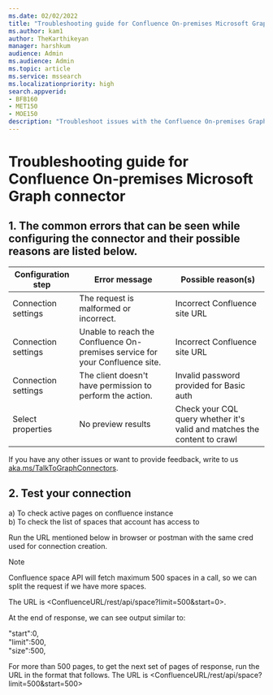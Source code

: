 ```yaml
---
ms.date: 02/02/2022
title: "Troubleshooting guide for Confluence On-premises Microsoft Graph connector (Preview)"
ms.author: kam1
author: TheKarthikeyan
manager: harshkum
audience: Admin
ms.audience: Admin
ms.topic: article
ms.service: mssearch
ms.localizationpriority: high
search.appverid:
- BFB160
- MET150
- MOE150
description: "Troubleshoot issues with the Confluence On-premises Graph Microsoft connector for Microsoft Search"
---
```

# Troubleshooting guide for Confluence On-premises Microsoft Graph connector

## 1. **The common errors that can be seen while configuring the connector and their possible reasons are listed below.**

| Configuration step | Error message | Possible reason(s) |
| ------------ | ------------ | ------------ |
| Connection settings | The request is malformed or incorrect. | Incorrect Confluence site URL |
| Connection settings | Unable to reach the Confluence On-premises service for your Confluence site. | Incorrect Confluence site URL |
| Connection settings | The client doesn't have permission to perform the action. | Invalid password provided for Basic auth |
| Select properties | No preview results | Check your CQL query whether it's valid and matches the content to crawl |

If you have any other issues or want to provide feedback, write to us [aka.ms/TalkToGraphConnectors](https://aka.ms/TalkToGraphConnectors).

## 2. Test your connection
a) To check active pages on confluence instance <br>
b) To check the list of spaces that account has access to

Run the URL mentioned below in browser or postman with the same cred used for connection creation.

> [!NOTE]
> Confluence space API will fetch maximum 500 spaces in a call, so we can split the request if we have more spaces.

The URL is <ConfluenceURL/rest/api/space?limit=500&start=0>.

At the end of response, we can see output similar to:

"start":0,<br>
"limit":500,<br>
"size":500,<br>

For more than 500 pages, to get the next set of pages of response, run the URL in the format that follows.
The URL is <ConfluenceURL/rest/api/space?limit=500&start=500>
